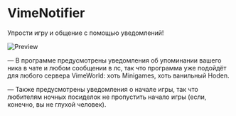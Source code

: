 # VimeNotifier
Упрости игру и общение с помощью уведомлений!

![Preview](https://i.imgur.com/rWu5BNE.png)

— В программе предусмотрены уведомления об упоминании вашего ника в чате и любом сообщении в лс,
так что программа уже подойдёт для любого сервера VimeWorld: хоть Minigames, хоть ванильный Hoden.

— Также предусмотрены уведомления о начале игры, так что любителям ночных посиделок не пропустить
начало игры (если, конечно, вы не глухой человек).